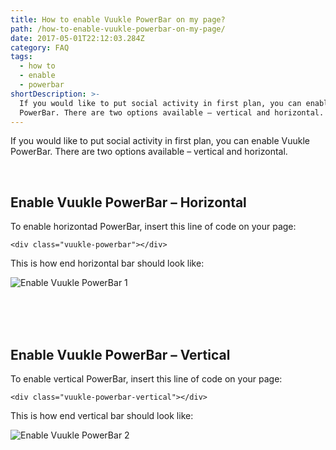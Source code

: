 ```yaml
---
title: How to enable Vuukle PowerBar on my page?
path: /how-to-enable-vuukle-powerbar-on-my-page/
date: 2017-05-01T22:12:03.284Z
category: FAQ
tags:
  - how to
  - enable
  - powerbar
shortDescription: >-
  If you would like to put social activity in first plan, you can enable Vuukle
  PowerBar. There are two options available – vertical and horizontal.
---
```

If you would like to put social activity in first plan, you can enable Vuukle PowerBar. There are two options available – vertical and horizontal.

<br>

## Enable Vuukle PowerBar – Horizontal

To enable horizontad PowerBar, insert this line of code on your page:

`<div class="vuukle-powerbar"></div>`

This is how end horizontal bar should look like:

![Enable Vuukle PowerBar 1](/img/powerbar-widget.png)

<br>

<br>

<br>

## Enable Vuukle PowerBar – Vertical

To enable vertical PowerBar, insert this line of code on your page:

`<div class="vuukle-powerbar-vertical"></div>`

This is how end vertical bar should look like:

![Enable Vuukle PowerBar 2](/img/how-to-enable-vuukle-powerbar-on-my-page-img-2.png)

